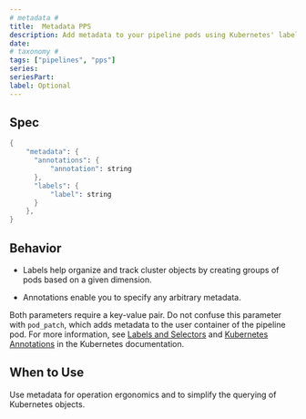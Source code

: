 ```yaml
---
# metadata # 
title:  Metadata PPS
description: Add metadata to your pipeline pods using Kubernetes' labels and annotations.
date: 
# taxonomy #
tags: ["pipelines", "pps"]
series:
seriesPart:
label: Optional
---
```


## Spec 

```s
{
    "metadata": {
      "annotations": {
          "annotation": string
      },
      "labels": {
          "label": string
      }
    },
}
```

## Behavior 

- Labels help organize and track cluster objects by creating groups of pods based on a given dimension. 

- Annotations enable you to specify any arbitrary metadata. 


Both parameters require a key-value pair.  Do not confuse this parameter with `pod_patch`, which adds metadata to the user container of the pipeline pod. For more information, see [Labels and Selectors](https://kubernetes.io/docs/concepts/overview/working-with-objects/labels/) and [Kubernetes Annotations](https://kubernetes.io/docs/concepts/overview/working-with-objects/annotations/) in the Kubernetes documentation.


## When to Use 

Use metadata for operation ergonomics and to simplify the querying of Kubernetes objects.
